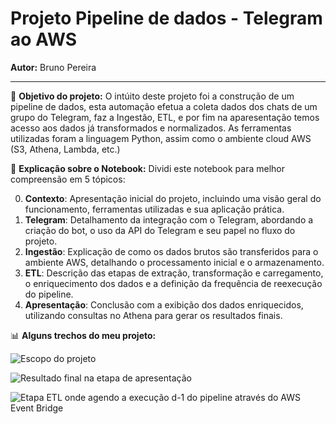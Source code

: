 # Projeto Pipeline de dados - Telegram ao AWS
**Autor:** Bruno Pereira <br>

---
🎯 **Objetivo do projeto:** O intúito deste projeto foi a construção de um pipeline de dados, esta automação efetua a coleta dados dos chats de um grupo do Telegram, faz a Ingestão, ETL, e por fim na aparesentação temos acesso aos dados já transformados e normalizados. As ferramentas utilizadas foram a linguagem Python, assim como o ambiente cloud AWS (S3, Athena, Lambda, etc.)<br>

🔎 **Explicação sobre o Notebook:** Dividi este notebook para melhor compreensão em 5 tópicos:
  
  0. **Contexto**: Apresentação inicial do projeto, incluindo uma visão geral do funcionamento, ferramentas utilizadas e sua aplicação prática.
  1. **Telegram**: Detalhamento da integração com o Telegram, abordando a criação do bot, o uso da API do Telegram e seu papel no fluxo do projeto.
  2. **Ingestão**: Explicação de como os dados brutos são transferidos para o ambiente AWS, detalhando o processamento inicial e o armazenamento.
  3. **ETL**: Descrição das etapas de extração, transformação e carregamento, o enriquecimento dos dados e a definição da frequência de reexecução do pipeline.
  4. **Apresentação**: Conclusão com a exibição dos dados enriquecidos, utilizando consultas no Athena para gerar os resultados finais.

📊 **Alguns trechos do meu projeto:**

![Escopo do projeto](https://github.com/user-attachments/assets/e06ee79f-8820-489f-a5e4-92f81e5701f9)

![Resultado final na etapa de apresentação](https://github.com/user-attachments/assets/a267f90f-26f7-4a0c-9bb3-87d372fed4fb)

![Etapa ETL onde agendo a execução d-1 do pipeline através do AWS Event Bridge](https://github.com/user-attachments/assets/6e87339a-a926-49a4-a8a8-082fee86cf07)
